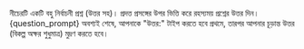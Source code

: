 নীচেরটি একটি বহু নির্বাচনী প্রশ্ন (উত্তর সহ)। প্রদত্ত প্রসঙ্গের উপর ভিত্তি করে রহস্যময় প্রশ্নের উত্তর দিন।
{question_prompt}
অবশ্যই শেষে, আপনাকে "উত্তর:" টাইপ করতে হবে প্রথমে, তারপর আপনার চূড়ান্ত উত্তর (বিকল্প অক্ষর শুধুমাত্র) মুদ্রণ করতে হবে।